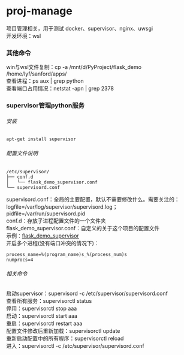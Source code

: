 # proj-manage

项目管理相关，用于测试 docker、supervisor、nginx、uwsgi  
开发环境：wsl

### 其他命令

win与wsl文件复制：cp -a /mnt/d/PyProject/flask_demo /home/lyf/sanford/apps/  
查看进程：ps aux | grep python  
查看端口占用情况：netstat -apn | grep 2378

### supervisor管理python服务

###### 安装

```
apt-get install supervisor
```

###### 配置文件说明

```
/etc/supervisor/
├── conf.d
│   └── flask_demo_supervisor.conf
└── supervisord.conf
```

supervisord.conf：全局的主要配置，默认不需要修改什么。需要关注的：logfile=/var/log/supervisor/supervisord.log；pidfile=/var/run/supervisord.pid  
conf.d：存放子进程配置文件的一个文件夹  
flask_demo_supervisor.conf：自定义的关于这个项目的配置文件  
示例：[flask_demo_supervisor](/config/flask_demo_supervisor.conf)  
开启多个进程(没有端口冲突的情况下)：

```开启多个进程
process_name=%(program_name)s_%(process_num)s
numprocs=4
```

###### 相关命令

启动supervisor：supervisord -c /etc/supervisor/supervisord.conf  
查看所有服务：supervisorctl status  
停用：supervisorctl stop aaa  
启动：supervisorctl start aaa  
重启：supervisorctl restart aaa   
配置文件修改后重新加载：supervisorctl update  
重新启动配置中的所有程序：supervisorctl reload  
进入：supervisorctl -c /etc/supervisor/supervisord.conf  
